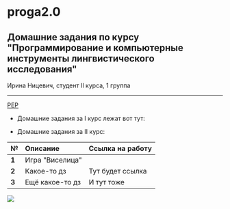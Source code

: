 # proga2.0

Домашние задания по курсу \"Программирование и компьютерные инструменты лингвистического исследования\"
-------
Ирина Ницевич, студент II курса, 1 группа

**********

[PEP](http://pep8.org)

* Домашние задания за I курс лежат вот тут: 

* Домашние задания за II курс:

|  №      | Описание    | Ссылка на работу |
| :------------- |:-------------| :-----|
| **1**    | Игра \"Виселица\" |   |
| **2**    | Какое-то дз | Тут будет ссылка |
| **3**    | Ещё какое-то дз | И тут тоже |

![](http://06.imgmini.eastday.com/mobile/20171126/d49dfc80fba38945aed3a37aad9535dc.gif)
